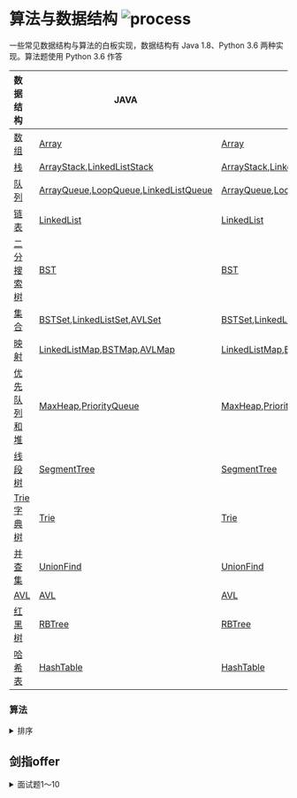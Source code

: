 # 算法与数据结构 ![process](https://img.shields.io/badge/process-building-yellow)

一些常见数据结构与算法的白板实现，数据结构有 Java 1.8、Python 3.6 两种实现。算法题使用 Python 3.6 作答

| 数据结构                                                     | JAVA                                                         | Python                                                       |
| :----------------------------------------------------------- | ------------------------------------------------------------ | ------------------------------------------------------------ |
| [数组](https://github.com/LibertyDream/algorithm_data_structure/tree/master/datastruct/array) | [Array](./datastruct/array/Array.java)                       | [Array](./datastruct/array/Array.py)                         |
| [栈](https://github.com/LibertyDream/algorithm_data_structure/tree/master/datastruct/stack) | [ArrayStack](./datastruct/stack/ArrayStack.java),[LinkedListStack](./datastruct/stack/LinkedListStack.java) | [ArrayStack](./datastruct/stack/ArrayStack.py),[LinkedListStack](./datastruct/stack/LinkedListStack.py) |
| [队列](https://github.com/LibertyDream/algorithm_data_structure/tree/master/datastruct/queue) | [ArrayQueue](./datastruct/queue/ArrayQueue.java),[LoopQueue](./datastruct/queue/LoopQueue.java),[LinkedListQueue](./datastruct/queue/LinkedListQueue.java) | [ArrayQueue](./datastruct/queue/ArrayQueue.py),[LoopQueue](./datastruct/queue/LoopQueue.py),[LinkedListQueue](./datastruct/queue/LinkedListQueue.py) |
| [链表](https://github.com/LibertyDream/algorithm_data_structure/tree/master/datastruct/linkedlist) | [LinkedList](./datastruct/linkedlist/LinkedList.java)        | [LinkedList](./datastruct/linkedlist/LinkedList.py)          |
| [二分搜索树](https://github.com/LibertyDream/algorithm_data_structure/tree/master/datastruct/BST) | [BST](./datastruct/BST/BST.java)                             | [BST](./datastruct/BST/BST.py)                               |
| [集合](https://github.com/LibertyDream/algorithm_data_structure/tree/master/datastruct/set) | [BSTSet](./datastruct/set/BSTSet.java),[LinkedListSet](./datastruct/set/LinkedListSet.java),[AVLSet](./datastruct/set/AVLSet.java) | [BSTSet](./datastruct/set/BSTSet.py),[LinkedListSet](./datastruct/set/LinkedListSet.py),[AVLSet](./datastruct/set/AVLSet.py) |
| [映射](https://github.com/LibertyDream/algorithm_data_structure/tree/master/datastruct/map) | [LinkedListMap](./datastruct/map/LinkedListMap.java),[BSTMap](./datastruct/map/BSTMap.java),[AVLMap](./datastruct/map/AVLMap.java) | [LinkedListMap](./datastruct/map/LinkedListMap.py),[BSTMap](./datastruct/map/BSTMap.py),[AVLMap](./datastruct/map/AVLMap.py) |
| [优先队列和堆](https://github.com/LibertyDream/algorithm_data_structure/tree/master/datastruct/heap) | [MaxHeap](./datastruct/heap/MaxHeap.java),[PriorityQueue](./datastruct/heap/PriorityQueue.java) | [MaxHeap](./datastruct/heap/MaxHeap.py),[PriorityQueue](./datastruct/heap/PriorityQueue.py) |
| [线段树](https://github.com/LibertyDream/algorithm_data_structure/tree/master/datastruct/segment_tree) | [SegmentTree](./datastruct/segment_tree/SegmentTree.java)    | [SegmentTree](./datastruct/segment_tree/SegmentTree.py)      |
| [Trie 字典树](https://github.com/LibertyDream/algorithm_data_structure/tree/master/datastruct/trie) | [Trie](./datastruct/trie/Trie.java)                          | [Trie](./datastruct/trie/Trie.py)                            |
| [并查集](https://github.com/LibertyDream/algorithm_data_structure/tree/master/datastruct/union_find) | [UnionFind](./datastruct/trie/UnionFind.java)                | [UnionFind](./datastruct/trie/UnionFind.py)                  |
| [AVL](https://github.com/LibertyDream/algorithm_data_structure/tree/master/datastruct/avl) | [AVL](./datastruct/avl/AVL.java)                             | [AVL](./datastruct/avl/AVL.py)                               |
| [红黑树](https://github.com/LibertyDream/algorithm_data_structure/tree/master/datastruct/red_black_tree) | [RBTree](./datastruct/red_black_tree/RBTree.java)            | [RBTree](./datastruct/red_black_tree/RBTree.py)              |
| [哈希表](https://github.com/LibertyDream/algorithm_data_structure/tree/master/datastruct/hash_table) | [HashTable](./datastruct/hash_table/HashTable.java)          | [HashTable](./datastruct/hash_table/HashTable.py)            |

### 算法

<details>
    <summary>排序</summary>

* [选择排序](./algorithm/sort/selection_sort.py)
* [插入排序](./algorithm/sort/insertion_sort.py)
* [冒泡排序](./algorithm/sort/bubble_sort.py)
* [归并排序](./algorithm/sort/merge_sort.py)
* [快速排序](./algorithm/sort/quick_sort.py)
* [三路快速排序](./algorithm/sort/quick_sort_three_ways.py)


​    </details>

## 剑指offer

<details>
    <summary>面试题1～10</summary>
- [面试题2：实现Singleton模式](./solution/offer/no_2 _singleton.py)

</details>